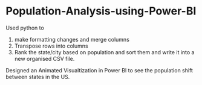 # Population-Analysis-using-Power-BI

Used python to 
1) make formatting changes and merge columns
2) Transpose rows into columns
3) Rank the state/city based on population and sort them 
and write it into a new organised CSV file.

Designed an Animated Visualtization in Power BI to see the population shift between states in the US.
